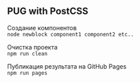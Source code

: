 ## PUG with PostCSS

Создание компонентов  
`node newblock component1 component2 etc..`  
  
Очистка проекта  
`npm run clean`  

Публикация результата на GitHub Pages  
`npm run pages`  